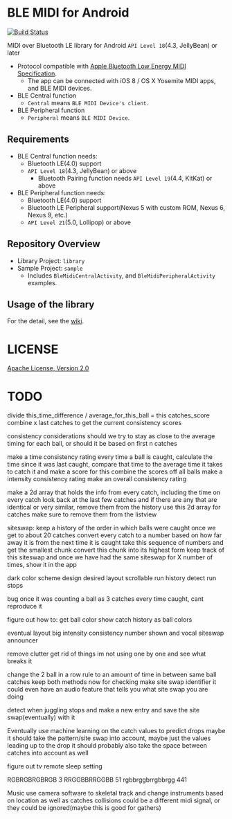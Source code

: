 BLE MIDI for Android
====================
[![Build Status](https://travis-ci.com/kshoji/BLE-MIDI-for-Android.svg?branch=develop)](https://travis-ci.com/kshoji/BLE-MIDI-for-Android)

MIDI over Bluetooth LE library for Android `API Level 18`(4.3, JellyBean) or later

- Protocol compatible with [Apple Bluetooth Low Energy MIDI Specification](https://developer.apple.com/bluetooth/Apple-Bluetooth-Low-Energy-MIDI-Specification.pdf).
    - The app can be connected with iOS 8 / OS X Yosemite MIDI apps, and BLE MIDI devices.
- BLE Central function
    - `Central` means `BLE MIDI Device's client`.
- BLE Peripheral function
    - `Peripheral` means `BLE MIDI Device`.

Requirements
------------

- BLE Central function needs:
    - Bluetooth LE(4.0) support
    - `API Level 18`(4.3, JellyBean) or above
        - Bluetooth Pairing function needs `API Level 19`(4.4, KitKat) or above
- BLE Peripheral function needs:
    - Bluetooth LE(4.0) support
    - Bluetooth LE Peripheral support(Nexus 5 with custom ROM, Nexus 6, Nexus 9, etc.)
    - `API Level 21`(5.0, Lollipop) or above

Repository Overview
-------------------

- Library Project: `library`
- Sample Project: `sample`
    - Includes `BleMidiCentralActivity`, and `BleMidiPeripheralActivity` examples.

Usage of the library
--------------------

For the detail, see the [wiki](https://github.com/kshoji/BLE-MIDI-for-Android/wiki).

LICENSE
=======
[Apache License, Version 2.0](http://www.apache.org/licenses/LICENSE-2.0)

TODO
====
divide this_time_difference / average_for_this_ball = this catches_score
combine x last catches to get the current consistency scores

consistency considerations
  should we try to stay as close to the average timing for each ball, or should it be based on first n catches

make a time consistency rating
  every time a ball is caught, calculate the time since it was last caught, 
  compare that time to the average time it takes to catch it and make a score for this
  combine the scores off all balls
make a intensity consistency rating
make an overall consistency rating

make a 2d array that holds the info from every catch, including the time
on every catch look back at the last few catches and if there are any that are identical or very similar, remove them from the history
use this 2d array for catches
make sure to remove them from the listview

siteswap:
  keep a history of the order in which balls were caught
  once we get to about 20 catches
    convert every catch to a number based on how far away it is from the next time it is caught
    take this sequence of numbers and get the smallest chunk
    convert this chunk into its highest form
    keep track of this siteswap and once we have had the same siteswap for X number of times, show it in the app

dark color scheme
design desired layout
scrollable run history
  detect run stops

bug
  once it was counting a ball as 3 catches every time caught, cant reproduce it

figure out how to:
get ball color
show catch history as ball colors

eventual layout
big intensity consistency number
shown and vocal siteswap announcer


remove clutter
get rid of things im not using one by one and see what breaks it


change the 2 ball in a row rule to an amount of time in between same ball catches
keep both methods now for checking
make site swap identifier
it could even have an audio feature that tells you what site swap you are doing

detect when juggling stops and make a new entry and save the site swap(eventually) with it


Eventually
use machine learning on the catch values to predict drops
maybe it should take the pattern/site swap into account, maybe just the values leading up to the drop
it should probably also take the space between catches into account as well

figure out tv remote sleep setting

RGBRGBRGBRGB 3
RRGGBBRRGGBB 51
rgbbrggbrrgbbrgg 441

Music
use camera software to skeletal track and change instruments based on location as well as catches
collisions could be a different midi signal, or they could be ignored(maybe this is good for gathers)


